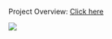 Project Overview: [Click here](https://docs.google.com/document/d/1aGbG6o27CCkt9OcMVc61awWip3mKRp_EFgsaga9Pios/edit?usp=sharing
)


[<img src="https://github.com/micah-roberson/2023_Quantinuum/blob/main/team_solutions/Carls/present.png">](https://docs.google.com/presentation/d/13WS17_0AKlb9TkOM8cSMTHKjrJFxQ1eUOfC9c3etiRc/edit#slide=id.p)
